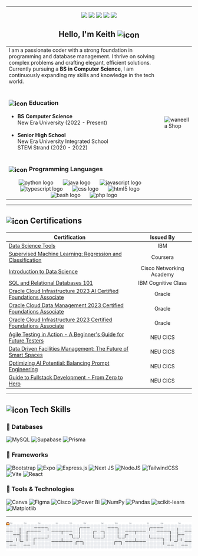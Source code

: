 
---
<p align="center">
  <a href="mailto:mercadojohnkeith21@gmail.com"><img src="https://img.shields.io/badge/Email-D14836?style=for-the-badge&logo=gmail&logoColor=white"/></a>  
  <a href="https://github.com/KeithMercado"><img src="https://img.shields.io/badge/GitHub-100000?style=for-the-badge&logo=github&logoColor=white"/></a>  
  <a href="https://www.facebook.com/johnkeith.supanmercado/"><img src="https://img.shields.io/badge/Facebook-1877F2?style=for-the-badge&logo=facebook&logoColor=white"/></a>  
  <a href="https://www.instagram.com/keithmrcdo/"><img src="https://img.shields.io/badge/Instagram-E4405F?style=for-the-badge&logo=instagram&logoColor=white"/></a>
  <a href="https://www.linkedin.com/in/john-keith-mercado-63a051382/"><img src="https://img.shields.io/badge/LinkedIn-0A66C2?style=for-the-badge&logo=linkedin&logoColor=white"/></a>
</p>

<h2 align="center">
  Hello, I'm Keith
  <img src="https://github.com/user-attachments/assets/57dac6c5-a905-4810-b589-0072007a529b" alt="icon" width="25" style="vertical-align: middle;"/>
</h2>

<table>
  <tr>
    <td>
      I am a passionate coder with a strong foundation in programming and database management. 
      I thrive on solving complex problems and crafting elegant, efficient solutions. 
      Currently pursuing a <b>BS in Computer Science</b>, I am continuously expanding my 
      skills and knowledge in the tech world.
      <br><br>
      <h3><img src="https://github.com/user-attachments/assets/e31cc152-d79e-46b8-b11e-c4f3b60e31ff" alt="icon" width="25" style="vertical-align: middle;"/> Education</h3>
      <ul>
        <li><b>BS Computer Science</b><br>
        New Era University (2022 - Present)</li><br>
        <li><b>Senior High School</b><br>
        New Era University Integrated School<br>
        STEM Strand (2020 - 2022)</li>
        <br>
      </ul>
      <h3><img src="https://github.com/user-attachments/assets/768f483b-6ff9-4fbd-b6f2-7afe1c400306" alt="icon" width="25" style="vertical-align: middle;"/> Programming Languages</h3>
      <div align="center">
        <img src="https://skillicons.dev/icons?i=py" height="45" alt="python logo"  />
        <img width="18" />
        <img src="https://skillicons.dev/icons?i=java" height="45" alt="java logo"  />
        <img width="18" />
        <img src="https://skillicons.dev/icons?i=js" height="45" alt="javascript logo"  />
        <img width="18" />
        <img src="https://skillicons.dev/icons?i=ts" height="45" alt="typescript logo"  />
        <img width="18" />
        <img src="https://cdn.jsdelivr.net/gh/devicons/devicon/icons/css3/css3-original.svg" height="45" alt="css logo"  />
        <img width="18" />
        <img src="https://cdn.jsdelivr.net/gh/devicons/devicon/icons/html5/html5-original.svg" height="45" alt="html5 logo"  />
        <img width="18" />
        <img src="https://cdn.jsdelivr.net/gh/devicons/devicon/icons/bash/bash-original.svg" height="45" alt="bash logo"  />
        <img width="18" />
        <img src="https://cdn.jsdelivr.net/gh/devicons/devicon/icons/php/php-original.svg" height="45" alt="php logo"  />
      </div>
    </td>
    <td>
      <img src="https://github.com/user-attachments/assets/bd418721-9ad6-4211-a19f-9a1bbb6081f3" alt="waneella Shop" width="350"/>
    </td>
  </tr>
</table>

---

<h2 align="left">
  <img src="https://github.com/user-attachments/assets/bf313aaf-c3b4-4b13-88ea-8a4f5c675143" alt="icon" width="25" style="vertical-align: middle;"/>
  Certifications
</h2>

<div align="center">
  
| Certification | Issued By |
|---------------|:---------:|
| [Data Science Tools](https://www.credly.com/badges/5a79703d-053f-4a59-8638-a8cf4fd80167/public_url) | IBM |
| [Supervised Machine Learning: Regression and Classification](https://coursera.org/share/20bf6f7e2dce67b497e2d1c93115cb87) | Coursera |
| [Introduction to Data Science](https://www.netacad.com/certificates?issuanceId=27704d51-1a7d-46d5-aee2-b1e4862ffd91) | Cisco Networking Academy |
| [SQL and Relational Databases 101](https://courses.cognitiveclass.ai/certificates/359e25539b534b0db24cd3157741affb) | IBM Cognitive Class |
| [Oracle Cloud Infrastructure 2023 AI Certified Foundations Associate](https://catalog-education.oracle.com/pls/certview/sharebadge?id=88D786D50DB377B0E2EFA315A73303C40BCFDEA63103537603A08BAB6EFE37AF) | Oracle |
| [Oracle Cloud Data Management 2023 Certified Foundations Associate](https://catalog-education.oracle.com/pls/certview/sharebadge?id=C6525463F712BB540E7EF900777E2DECC98ABFF349FB4843E7ECCDF12CC82547) | Oracle |
| [Oracle Cloud Infrastructure 2023 Certified Foundations Associate](https://catalog-education.oracle.com/pls/certview/sharebadge?id=175CA23D6A2350CF2482BD9EB7009293C10802D341BB0361F983F7859F0C46FA) | Oracle |
| [Agile Testing in Action - A Beginner's Guide for Future Testers](https://drive.google.com/file/d/1JsyGWAhbutTOa-wrPUx-oisD525kWAvz/view?usp=sharing) | NEU CICS |
| [Data Driven Facilities Management: The Future of Smart Spaces](https://drive.google.com/file/d/1VeoGGuVvLivP0ssG512U-1-PIub7rIsQ/view?usp=sharing) | NEU CICS |
| [Optimizing AI Potential: Balancing Prompt Engineering](https://drive.google.com/file/d/16hIxDM3IRqjDilKc_o7lbJThEbQWxI8a/view?usp=sharing) | NEU CICS |
| [Guide to Fullstack Development - From Zero to Hero](https://drive.google.com/file/d/1iMmBI9DCf5ph5stchA1i75OWqZC_p3l_/view?usp=sharing) | NEU CICS |

</div>

---

<h2 align="left">
  <img src="https://github.com/user-attachments/assets/afcef3e0-d329-4fb3-90f1-cf7a1d448392" alt="icon" width="25" style="vertical-align: middle;"/>
  Tech Skills
</h2>

### 🔹 Databases  
![MySQL](https://img.shields.io/badge/mysql-4479A1.svg?style=for-the-badge&logo=mysql&logoColor=white) ![Supabase](https://img.shields.io/badge/Supabase-3ECF8E?style=for-the-badge&logo=supabase&logoColor=white) ![Prisma](https://img.shields.io/badge/Prisma-3982CE?style=for-the-badge&logo=Prisma&logoColor=white) 

### 🔹 Frameworks  
![Bootstrap](https://img.shields.io/badge/bootstrap-%238511FA.svg?style=for-the-badge&logo=bootstrap&logoColor=white) ![Expo](https://img.shields.io/badge/expo-1C1E24?style=for-the-badge&logo=expo&logoColor=#D04A37) ![Express.js](https://img.shields.io/badge/express.js-%23404d59.svg?style=for-the-badge&logo=express&logoColor=%2361DAFB) ![Next JS](https://img.shields.io/badge/Next-black?style=for-the-badge&logo=next.js&logoColor=white) ![NodeJS](https://img.shields.io/badge/node.js-6DA55F?style=for-the-badge&logo=node.js&logoColor=white) ![TailwindCSS](https://img.shields.io/badge/tailwindcss-%2338B2AC.svg?style=for-the-badge&logo=tailwind-css&logoColor=white) ![Vite](https://img.shields.io/badge/vite-%23646CFF.svg?style=for-the-badge&logo=vite&logoColor=white) ![React](https://img.shields.io/badge/react-%2320232a.svg?style=for-the-badge&logo=react&logoColor=%2361DAFB)

### 🔹 Tools & Technologies  
![Canva](https://img.shields.io/badge/Canva-%2300C4CC.svg?style=for-the-badge&logo=Canva&logoColor=white) ![Figma](https://img.shields.io/badge/figma-%23F24E1E.svg?style=for-the-badge&logo=figma&logoColor=white) ![Cisco](https://img.shields.io/badge/cisco-%23049fd9.svg?style=for-the-badge&logo=cisco&logoColor=black) ![Power Bi](https://img.shields.io/badge/power_bi-F2C811?style=for-the-badge&logo=powerbi&logoColor=black) ![NumPy](https://img.shields.io/badge/numpy-%23013243.svg?style=for-the-badge&logo=numpy&logoColor=white) ![Pandas](https://img.shields.io/badge/pandas-%23150458.svg?style=for-the-badge&logo=pandas&logoColor=white) ![scikit-learn](https://img.shields.io/badge/scikit--learn-%23F7931E.svg?style=for-the-badge&logo=scikit-learn&logoColor=white) ![Matplotlib](https://img.shields.io/badge/Matplotlib-%23ffffff.svg?style=for-the-badge&logo=Matplotlib&logoColor=black) 

---

<picture>
  <source media="(prefers-color-scheme: dark)" srcset="https://raw.githubusercontent.com/KeithMercado/KeithMercado/output/pacman-contribution-graph-dark.svg">
  <source media="(prefers-color-scheme: light)" srcset="https://raw.githubusercontent.com/KeithMercado/KeithMercado/output/pacman-contribution-graph.svg">
  <img alt="pacman contribution graph" src="https://raw.githubusercontent.com/KeithMercado/KeithMercado/output/pacman-contribution-graph.svg">
</picture>

